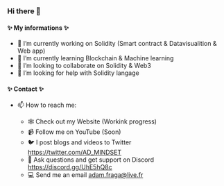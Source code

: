 ### Hi there 👋

#### ✨ My informations ✨ 



- 🔭 I’m currently working on Solidity (Smart contract & Datavisualition & Web app)
- 🌱 I’m currently learning Blockchain & Machine learning
- 👯 I’m looking to collaborate on Solidity & Web3
- 🤔 I’m looking for help with Solidity langage


#### ✨ Contact ✨ 

- 📫 How to reach me: 

  - 🕸️ Check out my Website (Workink progress)
  - 📹 Follow me on YouTube (Soon)
  - 🐦 I post blogs and videos to Twitter https://twitter.com/AD_MINDSET
  - 🔌 Ask questions and get support on Discord https://discord.gg/UhE5hQ8c
  - 💻 Send me an email adam.fraga@live.fr

